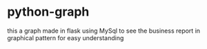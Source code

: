 # python-graph

this a graph made in flask using MySql to see the business report in graphical pattern for easy understanding 
